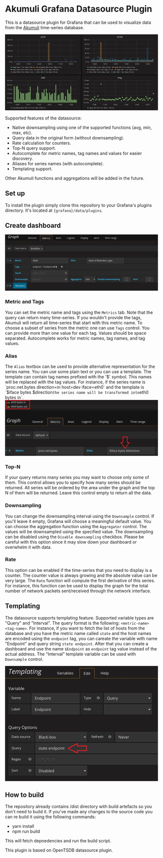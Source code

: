 # Akumuli Grafana Datasource Plugin

This is a datasource plugin for Grafana that can be used to visualize data from the [Akumuli](https://github.com/akumuli/Akumuli) time-series database. 

![Grafana dashboard](https://raw.githubusercontent.com/akumuli/akumuli-datasource/master/akumuli.grafana.png)

Supported features of the datasource:

- Native downsampling using one of the supported functions (avg, min, max, etc).
- Query data in the original form (without downsampling).
- Rate calculation for counters.
- Top-N query support.
- Autocomplete for metric names, tag names and values for easier discovery.
- Aliases for series names (with autocomplete).
- Templating support.

Other Akumuli functions and aggregations will be added in the future.

## Set up

To install the plugin simply clone this repository to your Grafana's plugins directory. It's located at `{grafana}/data/plugins`.

## Create dashboard

![Template variable creation](https://raw.githubusercontent.com/akumuli/akumuli-datasource/master/settings.png)

### Metric and Tags

You can set the metric name and tags using the `Metrics` tab. Note that the query can return many time-series. If you wouldn't provide the tags, Akumuli will return all time-series that start with this metric name. To choose a subset of series from the metric one can use `Tags` control. You can provide more than one value for each tag. Values should be space separated. Autocomplete works for metric names, tag names, and tag values.

### Alias

The `Alias` textbox can be used to provide alternative representation for the series name. You can use some plain text or you can use a template. The template can contain tag names prefixed with the '$' symbol. This names will be replaced with the tag values. For instance, if the series name is `proc.net.bytes direction=in host=dev iface=eth0` and the template is `$iface bytes $direction` the series name will be transformed into `eth0 bytes in`.
![Template variable creation](https://raw.githubusercontent.com/akumuli/akumuli-datasource/master/aliasing.png)

### Top-N

If your query returns many series you may want to choose only some of them. This control allows you to specify how many series should be returned. All series will be ordered by the area under the graph and the top N of them will be returned. Leave this control empty to return all the data.

### Downsampling

You can change the downsampling interval using the `Downsample` control. If you'll leave it empty, Grafana will choose a meaningful default value. You can choose the aggregation function using the `Aggregator` control. The values will be downsampled using the specified value. The downsampling can be disabled using the `Disable downsampling` checkbox. Please be careful with this option since it may slow down your dashboard or overwhelm it with data.

### Rate

This option can be enabled if the time-series that you need to display is a counter. The counter value is always growing and the absolute value can be very large. The `Rate` function will compute the first derivative of this series. For instance, this function can be used to display the graph for the total number of network packets sent/received through the network interface.

## Templating

The datasource supports templating feature. Supported variable types are "Query" and "Interval". The query format is the following: `<metric-name> <tag-name>`. For instance, if you want to fetch the list of hosts from the database and you have the metric name called `state` and the host names are encoded using the `endpoint` tag, you can careate the variable with name "Endpoint" and query string `state endpoint`. After that you can create a dashboard and use the name `$Endpoint` as `endpoint` tag value instead of the actual address. The "Interval" template variable can be used with `Downsample` control.

![Template variable creation](https://raw.githubusercontent.com/akumuli/akumuli-datasource/master/create_template.png)

## How to build

The repository already contains /dist directory with build artefacts so you don't need to build it. If you've made any changes to the source code you can re build it using the following commands:

- yarn install
- npm run build

This will fetch depnedencies and run the build script.

This plugin is based on OpenTSDB datasource plugin.
